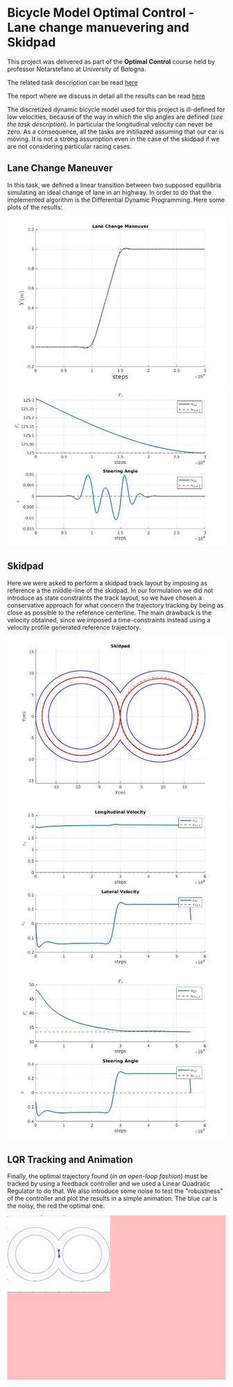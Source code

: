 # Bicycle Model Optimal Control - Lane change manuevering and Skidpad

This project was delivered as part of  the **Optimal Control** course held by professor Notarstefano at University of Bologna.

The related task description can be read [here](http://github.com/aleegeco/Bicycle-model-Optimal-Control/blob/main/main_vehicle.pdf)

The report where we discuss in detail all the results can be read [here](http://github.com/aleegeco/Bicycle-model-Optimal-Control/blob/main/Report_Optimal_Control_Bicycle_Model_CecconiBugoFrangiamone.pdf)

The discretized dynamic bicycle model used for this project is ill-defined for low velocities, because of the way in which the slip angles are defined (*see the task description*). In particular the longitudinal velocity can never be zero.
As a consequence, all the tasks are initiliazed assuming that our car is moving. It is not a strong assumption even in the case of the skidpad if we are not considering particular racing cases. 

## Lane Change Maneuver ##
In this task, we defined a linear transition between two supposed equilibria simulating an ideal change of lane in an highway. In order to do that the implemented algorithm is the Differential Dynamic Programming. Here some plots of the results:

<img src="Plot/Lane%20change%20maneuver/lane_change.jpg" width="550"> <img src="Plot/Lane%20change%20maneuver/inputs.jpg" width="550">

## Skidpad ##
Here we were asked to perform a skidpad track layout by imposing as reference a the middle-line of the skidpad.
In our formulation we did not introduce as state constraints the track layout, so we have chosen a conservative approach for what concern the trajectory tracking by being as close as possible to the reference centerline. The main drawback is the velocity obtained, since we imposed a time-constraints instead using a velocity profile generated reference trajectory.

<img src="Plot/Skidpad/skidpad.jpg" width="550"> <img src="Plot/Skidpad/skidpad_vels.jpg" width="550"> <img src="Plot/Skidpad/skidpad_inputs.jpg" width="550">

## LQR Tracking and Animation ##
Finally, the optimal trajectory found (*in an open-loop fashion*) must be tracked by using a feedback controller and we used a Linear Quadratic Regulator to do that. We also introduce some noise to test the "robustness" of the controller and plot the results in a simple animation. The blue car is the noisy, the red the optimal one.

<img src="Animation/animation_vehicle.gif">
